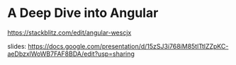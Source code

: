 # A Deep Dive into Angular

https://stackblitz.com/edit/angular-wescjx

slides:
https://docs.google.com/presentation/d/15zSJ3i768iM85tlTtlZZpKC-aeDbzxlWoWB7FAF8BDA/edit?usp=sharing
